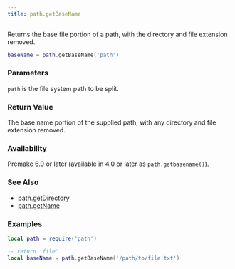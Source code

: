 ```yaml
---
title: path.getBaseName
---
```


Returns the base file portion of a path, with the directory and file extension removed.

```lua
baseName = path.getBaseName('path')
```

### Parameters

`path` is the file system path to be split.

### Return Value

The base name portion of the supplied path, with any directory and file extension removed.

### Availability

Premake 6.0 or later (available in 4.0 or later as `path.getbasename()`).

### See Also

* [path.getDirectory](getDirectory.md)
* [path.getName](getName.md)

### Examples

```lua
local path = require('path')

-- return 'file'
local baseName = path.getBaseName('/path/to/file.txt')
```
